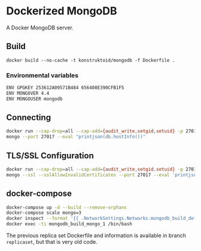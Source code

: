 # Dockerized MongoDB

A Docker MongoDB server.

## Build

`docker build --no-cache -t konstruktoid/mongodb -f Dockerfile .`

### Environmental variables

```sh
ENV GPGKEY 253612A09571B484 656408E390CFB1F5
ENV MONGOVER 4.4
ENV MONGOUSER mongodb
```

## Connecting

```sh
docker run --cap-drop=all --cap-add={audit_write,setgid,setuid} -p 27017:27017 -d konstruktoid/mongodb
mongo --port 27017 --eval "printjson(db.hostInfo())"
```

## TLS/SSL Configuration

```sh
docker run --cap-drop=all --cap-add={audit_write,setgid,setuid} -p 27017:27017 -d konstruktoid/mongodb --sslMode requireSSL --sslPEMKeyFile /etc/ssl/mongodb.pem
mongo --ssl --sslAllowInvalidCertificates --port 27017 --eval 'printjson(db.hostInfo())'
```

## docker-compose

```sh
docker-compose up -d --build --remove-orphans
docker-compose scale mongo=3
docker inspect --format '{{ .NetworkSettings.Networks.mongodb_build_default.IPAddress }}' $(docker ps -q)
docker exec -ti mongodb_build_mongo_1 /bin/bash
```

The previous replica set Dockerfile and information is available in branch `replicaset`, but that is very old code.
